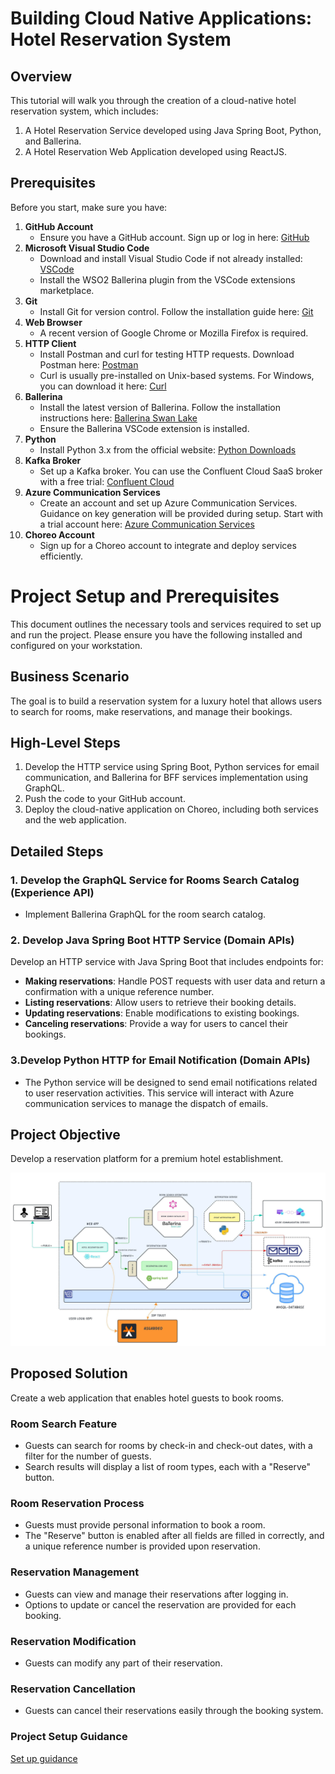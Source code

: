 # Building Cloud Native Applications: Hotel Reservation System

## Overview

This tutorial will walk you through the creation of a cloud-native hotel reservation system, which includes:

1. A Hotel Reservation Service developed using Java Spring Boot, Python, and Ballerina.
2. A Hotel Reservation Web Application developed using ReactJS.

## Prerequisites

Before you start, make sure you have:

1. **GitHub Account**
   - Ensure you have a GitHub account. Sign up or log in here: [GitHub](https://github.com/)
2. **Microsoft Visual Studio Code**
   - Download and install Visual Studio Code if not already installed: [VSCode](https://code.visualstudio.com/)
   - Install the WSO2 Ballerina plugin from the VSCode extensions marketplace.
3. **Git**
   - Install Git for version control. Follow the installation guide here: [Git](https://git-scm.com/downloads)
4. **Web Browser**
   - A recent version of Google Chrome or Mozilla Firefox is required.
5. **HTTP Client**
   - Install Postman and curl for testing HTTP requests. Download Postman here: [Postman](https://www.postman.com/downloads/)
   - Curl is usually pre-installed on Unix-based systems. For Windows, you can download it here: [Curl](https://curl.se/windows/)
6. **Ballerina**
   - Install the latest version of Ballerina. Follow the installation instructions here: [Ballerina Swan Lake](https://ballerina.io/)
   - Ensure the Ballerina VSCode extension is installed.
7. **Python**
   - Install Python 3.x from the official website: [Python Downloads](https://www.python.org/downloads/)
8. **Kafka Broker**
   - Set up a Kafka broker. You can use the Confluent Cloud SaaS broker with a free trial: [Confluent Cloud](https://confluent.cloud/)
9. **Azure Communication Services**
   - Create an account and set up Azure Communication Services. Guidance on key generation will be provided during setup. Start with a trial account here: [Azure Communication Services](https://azure.microsoft.com/en-us/products/communication-services)
10. **Choreo Account**
    - Sign up for a Choreo account to integrate and deploy services efficiently.

# Project Setup and Prerequisites

This document outlines the necessary tools and services required to set up and run the project. Please ensure you have the following installed and configured on your workstation.


## Business Scenario

The goal is to build a reservation system for a luxury hotel that allows users to search for rooms, make reservations, and manage their bookings.

## High-Level Steps

1. Develop the HTTP service using Spring Boot, Python services for email communication, and Ballerina for BFF services implementation using GraphQL.
2. Push the code to your GitHub account.
3. Deploy the cloud-native application on Choreo, including both services and the web application.

## Detailed Steps

### 1. Develop the GraphQL Service for Rooms Search Catalog (Experience API)

- Implement Ballerina GraphQL for the room search catalog.

### 2. Develop Java Spring Boot HTTP Service (Domain APIs)

Develop an HTTP service with Java Spring Boot that includes endpoints for:

- **Making reservations**: Handle POST requests with user data and return a confirmation with a unique reference number.
- **Listing reservations**: Allow users to retrieve their booking details.
- **Updating reservations**: Enable modifications to existing bookings.
- **Canceling reservations**: Provide a way for users to cancel their bookings.

### 3.Develop Python HTTP for Email Notification  (Domain APIs)
- The Python service will be designed to send email notifications related to user reservation activities. This service will interact with Azure communication services to manage the dispatch of emails.


## Project Objective

Develop a reservation platform for a premium hotel establishment.

![Architecture Diagram](/images/architecture-v1.jpeg)

## Proposed Solution

Create a web application that enables hotel guests to book rooms.

### Room Search Feature

- Guests can search for rooms by check-in and check-out dates, with a filter for the number of guests.
- Search results will display a list of room types, each with a "Reserve" button.

### Room Reservation Process

- Guests must provide personal information to book a room.
- The "Reserve" button is enabled after all fields are filled in correctly, and a unique reference number is provided upon reservation.

### Reservation Management

- Guests can view and manage their reservations after logging in.
- Options to update or cancel the reservation are provided for each booking.

### Reservation Modification

- Guests can modify any part of their reservation.

### Reservation Cancellation

- Guests can cancel their reservations easily through the booking system.

### Project Setup Guidance 
[Set up guidance](/docs/Building_Cloud_Native_Application_Project_Setup.pdf)



